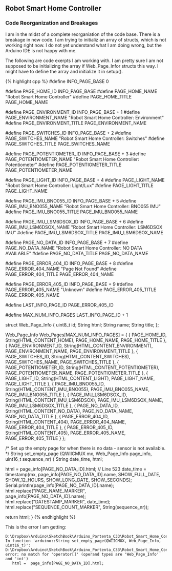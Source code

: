 ## Robot Smart Home Controller
### Code Reorganization and Breakages

I am in the midst of a complete reorganiation of the code base. There is a breakage in new code. I am trying to
initializ an array of structs, which is not working right now. I do not yet understand what I am doing wrong,
but the Arduino IDE is not happy with me.

The following are code exerpts I am working with. I am pretty sure I am not supposed to be initializing the
array if Web_Page_Infor structs this way. I might have to define the array and initialize it in setup().

{% highlight cpp %}
#define INFO_PAGE_BASE                0

#define PAGE_HOME_ID                  INFO_PAGE_BASE
#define PAGE_HOME_NAME                "Robot Smart Home Controller"
#define PAGE_HOME_TITLE               PAGE_HOME_NAME

#define PAGE_ENVIRONMENT_ID           INFO_PAGE_BASE + 1
#define PAGE_ENVIRONMENT_NAME         "Robot Smart Home Controller: Environment"
#define PAGE_ENVIRONMENT_TITLE        PAGE_ENVIRONMENT_NAME

#define PAGE_SWITCHES_ID              INFO_PAGE_BASE + 2
#define PAGE_SWITCHES_NAME            "Robot Smart Home Controller: Switches"
#define PAGE_SWITCHES_TITLE           PAGE_SWITCHES_NAME

#define PAGE_POTENTIOMETER_ID         INFO_PAGE_BASE + 3
#define PAGE_POTENTIOMETER_NAME       "Robot Smart Home Controller: Potentiometer"
#define PAGE_POTENTIOMETER_TITLE      PAGE_POTENTIOMETER_NAME

#define PAGE_LIGHT_ID                 INFO_PAGE_BASE + 4
#define PAGE_LIGHT_NAME               "Robot Smart Home Controller: Light/Lux"
#define PAGE_LIGHT_TITLE              PAGE_LIGHT_NAME

#define PAGE_IMU_BNO055_ID            INFO_PAGE_BASE + 5
#define PAGE_IMU_BNO055_NAME          "Robot Smart Home Controller: BNO055 IMU"
#define PAGE_IMU_BNO055_TITLE         PAGE_IMU_BNO055_NAME

#define PAGE_IMU_LSM6DSOX_ID          INFO_PAGE_BASE + 6
#define PAGE_IMU_LSM6DSOX_NAME        "Robot Smart Home Controller: LSM6DSOX IMU"
#define PAGE_IMU_LSM6DSOX_TITLE       PAGE_IMU_LSM6DSOX_NAME

#define PAGE_NO_DATA_ID               INFO_PAGE_BASE + 7
#define PAGE_NO_DATA_NAME             "Robot Smart Home Controller: NO DATA AVAILABLE"
#define PAGE_NO_DATA_TITLE            PAGE_NO_DATA_NAME

#define PAGE_ERROR_404_ID             INFO_PAGE_BASE + 8
#define PAGE_ERROR_404_NAME           "Page Not Found"
#define PAGE_ERROR_404_TITLE          PAGE_ERROR_404_NAME

#define PAGE_ERROR_405_ID             INFO_PAGE_BASE + 9
#define PAGE_ERROR_405_NAME           "Unknown"
#define PAGE_ERROR_405_TITLE          PAGE_ERROR_405_NAME

#define LAST_INFO_PAGE_ID             PAGE_ERROR_405_ID

#define MAX_NUM_INFO_PAGES            LAST_INFO_PAGE_ID + 1

struct Web_Page_Info {
  uint8_t id;
  String html;
  String name;
  String title;
};

Web_Page_Info Web_Pages[MAX_NUM_INFO_PAGES] = {
  { PAGE_HOME_ID, String(HTML_CONTENT_HOME), PAGE_HOME_NAME, PAGE_HOME_TITLE },
  { PAGE_ENVIRONMENT_ID, String(HTML_CONTENT_ENVIRONMENT), PAGE_ENVIRONMENT_NAME, PAGE_ENVIRONMENT_TITLE },
  { PAGE_SWITCHES_ID, String(HTML_CONTENT_SWITCHES), PAGE_SWITCHES_NAME, PAGE_SWITCHES_TITLE },
  { PAGE_POTENTIOMETER_ID, String(HTML_CONTENT_POTENTIOMETER), PAGE_POTENTIOMETER_NAME, PAGE_POTENTIOMETER_TITLE },
  { PAGE_LIGHT_ID, String(HTML_CONTENT_LIGHT), PAGE_LIGHT_NAME, PAGE_LIGHT_TITLE },
  { PAGE_IMU_BNO055_ID, String(HTML_CONTENT_IMU_BNO055), PAGE_IMU_BNO055_NAME, PAGE_IMU_BNO055_TITLE },
  { PAGE_IMU_LSM6DSOX_ID, String(HTML_CONTENT_IMU_LSM6DSOX), PAGE_IMU_LSM6DSOX_NAME, PAGE_IMU_LSM6DSOX_TITLE },
  { PAGE_NO_DATA_ID, String(HTML_CONTENT_NO_DATA), PAGE_NO_DATA_NAME, PAGE_NO_DATA_TITLE },
  { PAGE_ERROR_404_ID, String(HTML_CONTENT_404), PAGE_ERROR_404_NAME, PAGE_ERROR_404_TITLE },
  { PAGE_ERROR_405_ID, String(HTML_CONTENT_405), PAGE_ERROR_405_NAME, PAGE_ERROR_405_TITLE }
};

/*
  Set up the empty page for when there is no data - sensor is not
    available.
*/
String set_empty_page (QWIICMUX mx, Web_Page_Info page_info, uint16_t sequence_nr) {
  String date_time, html;

  html =  page_info[PAGE_NO_DATA_ID].html;    // Line 523
  date_time = timestamp(mx, page_info[PAGE_NO_DATA_ID].name, SHOW_FULL_DATE, SHOW_12_HOURS, SHOW_LONG_DATE, SHOW_SECONDS);
  Serial.println(page_info[PAGE_NO_DATA_ID].name);
  html.replace("PAGE_NAME_MARKER", page_info[PAGE_NO_DATA_ID].name);
  html.replace("DATESTAMP_MARKER", date_time);
  html.replace("SEQUENCE_COUNT_MARKER", String(sequence_nr));

  return html;
}
{% endhighlight %}

This is the error I am getting:

```
D:\Dropbox\Arduino\SketchBook\Arduino_Portenta_C33\Robot_Smart_Home_Controller\Robot_Controller_Split_Code_V070\Robot_Controller_Split_Code_V070.ino: In function 'arduino::String set_empty_page(QWIICMUX, Web_Page_Info, uint16_t)':
D:\Dropbox\Arduino\SketchBook\Arduino_Portenta_C33\Robot_Smart_Home_Controller\Robot_Controller_Split_Code_V070\Robot_Controller_Split_Code_V070.ino:523:20: error: no match for 'operator[]' (operand types are 'Web_Page_Info' and 'int')
   html =  page_info[PAGE_NO_DATA_ID].html;
```
